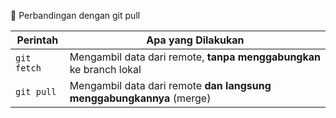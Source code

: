 <!-- !Git Fetch & Git Pull -->

<!-- ^git fetch adalah perintah di Git yang digunakan untuk mengambil (mengunduh) data terbaru dari remote repository ke lokal, tanpa langsung menggabungkan atau mengubah branch yang sedang aktif. Ini berguna untuk melihat perubahan terbaru yang ada di server sebelum kamu memutuskan untuk menggabungkannya (merge) ke branch lokal kamu.

 -->

 🔄 Perbandingan dengan git pull

 | Perintah    | Apa yang Dilakukan                                                   |
| ----------- | -------------------------------------------------------------------- |
| `git fetch` | Mengambil data dari remote, **tanpa menggabungkan** ke branch lokal  |
| `git pull`  | Mengambil data dari remote **dan langsung menggabungkannya** (merge) |


